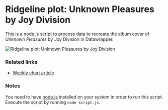# Ridgeline plot: Unknown Pleasures by Joy Division

This is a node.js script to process data to recreate the album cover of *Unknown Pleasures* by Joy Division in Datawrapper.

![Ridgeline plot: Unknown Pleasures by Joy Division](https://img.datawrapper.de/UR2uC/full.png)

### Related links

* [Weekly chart article](https://blog.datawrapper.de/weekly-ridgeline-plot/)

### Notes

You need to have [node.js](https://nodejs.org/en/) installed on your system in order to run this script. Execute the script by running `node script.js`.
